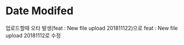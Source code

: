 # Date Modifed

업로드할때 오타 발생(feat : New file upload 201811122)으로 feat : New file upload 20181112로 수정
